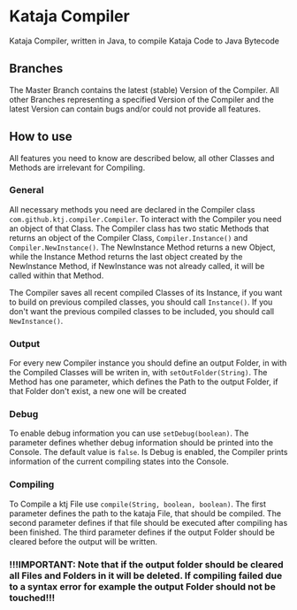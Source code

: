 # Kataja Compiler
Kataja Compiler, written in Java, to compile Kataja Code to Java Bytecode

## Branches
The Master Branch contains the latest (stable) Version of the Compiler. All other Branches representing a specified Version of the Compiler and the latest Version can contain bugs and/or could not provide all features.

## How to use
All features you need to know are described below, all other Classes and Methods are irrelevant for Compiling.

### General
All necessary methods you need are declared in the Compiler class ````com.github.ktj.compiler.Compiler````. To interact with the Compiler you need an object of that Class. The Compiler class has two static Methods that returns an object of the Compiler Class, ````Compiler.Instance()```` and ````Compiler.NewInstance()````. The NewInstance Method returns a new Object, while the Instance Method returns the last object created by the NewInstance Method, if NewInstance was not already called, it will be called within that Method.

The Compiler saves all recent compiled Classes of its Instance, if you want to build on previous compiled classes, you should call ````Instance()````. If you don't want the previous compiled classes to be included, you should call ````NewInstance()````.

### Output
For every new Compiler instance you should define an output Folder, in with the Compiled Classes will be writen in, with ````setOutFolder(String)````. The Method has one parameter, which defines the Path to the output Folder, if that Folder don't exist, a new one will be created

### Debug
To enable debug information you can use ````setDebug(boolean)````. The parameter defines whether debug information should be printed into the Console. The default value is ````false````. Is Debug is enabled, the Compiler prints information of the current compiling states into the Console.

### Compiling
To Compile a ktj File use ````compile(String, boolean, boolean)````. The first parameter defines the path to the kataja File, that should be compiled. The second parameter defines if that file should be executed after compiling has been finished. The third parameter defines if the output Folder should be cleared before the output will be written.

### !!!IMPORTANT: Note that if the output folder should be cleared all Files and Folders in it will be deleted. If compiling failed due to a syntax error for example the output Folder should not be touched!!!
